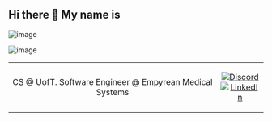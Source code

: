 ## Hi there 👋 My name is
![image](https://github.com/user-attachments/assets/f60c32b0-7c34-4745-b00f-325fdc5d1a86)

![image](https://github.com/user-attachments/assets/d8af6d07-d7a8-4b45-9c6a-ab75ab56f299)


<!-- Modified from project here: https://github.com/novatorem/novatorem -->
<td width="100%">
  <table style="width: 100%; text-align: center;">
    <tr>
      <td>
        <p>
          CS @ UofT. Software Engineer @ Empyrean Medical Systems
        </p>
      </td>
      <td>
        <p>
          <a href="https://discordapp.com/users/429478284041125889">
            <img src="https://img.shields.io/badge/discord-vai9er-369?style=flat-square&logo=discord&logoColor=white&color=blue" alt="Discord" title="Discord">
          </a>
          <br />
          <a href="https://www.linkedin.com/in/vai9er/">
            <img src="https://img.shields.io/badge/linkedIn-/in/vai9er-1DB954?style=flat-square&logo=linkedin&logoColor=white&color=blue" alt="LinkedIn" title="LinkedIn">
          </a>
        </p>
      </td>
    </tr>
  </table>
</td>

<!--
**vai9er/vai9er** is a ✨ _special_ ✨ repository because its `README.md` (this file) appears on your GitHub profile.

Here are some ideas to get you started:

- 🔭 I’m currently working on ...
- 🌱 I’m currently learning ...
- 👯 I’m looking to collaborate on ...
- 🤔 I’m looking for help with ...
- 💬 Ask me about ...
- 📫 How to reach me: ...
- 😄 Pronouns: ...
- ⚡ Fun fact: ...
-->
